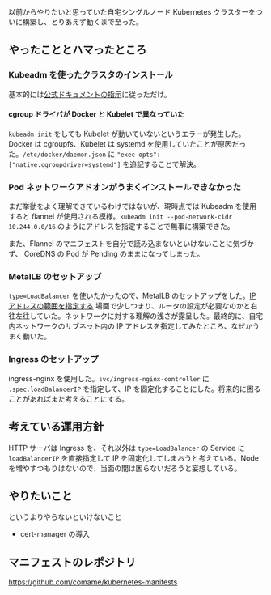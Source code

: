 以前からやりたいと思っていた自宅シングルノード Kubernetes クラスターをついに構築し、とりあえず動くまで至った。

## やったこととハマったところ

### Kubeadm を使ったクラスタのインストール

基本的には[公式ドキュメントの指示](https://kubernetes.io/ja/docs/setup/production-environment/tools/kubeadm/create-cluster-kubeadm/)に従っただけ。

#### cgroup ドライバが Docker と Kubelet で異なっていた

`kubeadm init` をしても Kubelet が動いていないというエラーが発生した。Docker は cgroupfs、Kubelet は systemd を使用していたことが原因だった。`/etc/docker/daemon.json` に `"exec-opts": ["native.cgroupdriver=systemd"]` を追記することで解決。

### Pod ネットワークアドオンがうまくインストールできなかった

まだ挙動をよく理解できているわけではないが、現時点では Kubeadm を使用すると flannel が使用される模様。`kubeadm init --pod-network-cidr 10.244.0.0/16` のようにアドレスを指定することで無事に構築できた。

また、Flannel のマニフェストを自分で読み込まないといけないことに気づかず、 CoreDNS の Pod が Pending のままになってしまった。

### MetalLB のセットアップ

`type=LoadBalancer` を使いたかったので、MetalLB のセットアップをした。[IP アドレスの範囲を指定する](https://metallb.universe.tf/configuration/) 場面で少しつまり、ルータの設定が必要なのかと右往左往していた。ネットワークに対する理解の浅さが露呈した。最終的に、自宅内ネットワークのサブネット内の IP アドレスを指定してみたところ、なぜかうまく動いた。

### Ingress のセットアップ

ingress-nginx を使用した。`svc/ingress-nginx-controller` に `.spec.loadBalancerIP` を指定して、IP を固定化することにした。将来的に困ることがあればまた考えることにする。

## 考えている運用方針

HTTP サーバは Ingress を、それ以外は `type=LoadBalancer` の Service に `loadBalancerIP` を直接指定して IP を固定化してしまおうと考えている。Node を増やすつもりはないので、当面の間は困らないだろうと妄想している。

## やりたいこと

というよりやらないといけないこと

- cert-manager の導入

## マニフェストのレポジトリ

<https://github.com/comame/kubernetes-manifests>
